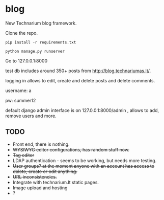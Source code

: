 # blog
New Technarium blog framework.


Clone the repo.
```
pip install -r requirements.txt
```
```
python manage.py runserver
```
Go to 127.0.0.1:8000

test db includes around 350+ posts from http://blog.technariumas.lt/.

logging in allows to edit, create and delete posts and delete comments.

username: a

pw: summer12

default django admin interface is on 127.0.0.1:8000/admin , allows to add, remove users and more. 

## TODO
* Front end, there is nothing.
* ~~WYSIWYG editor configurations, has random stuff now.~~
* ~~Tag editor~~
* LDAP authentication - seems to be working, but needs more testing.
* ~~User groups? at the moment anyone with an account has access to delete, create or edit anything.~~
* ~~URL inconsistencies.~~
* Integrate with technarium.lt static pages.
* ~~Image upload and hosting~~
* ?
